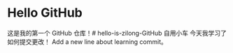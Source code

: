 # Hello GitHub  
这是我的第一个 GitHub 仓库！# hello-is-zilong-GitHub
自用小车
今天我学习了如何提交更改！
Add a new line about learning commit。
